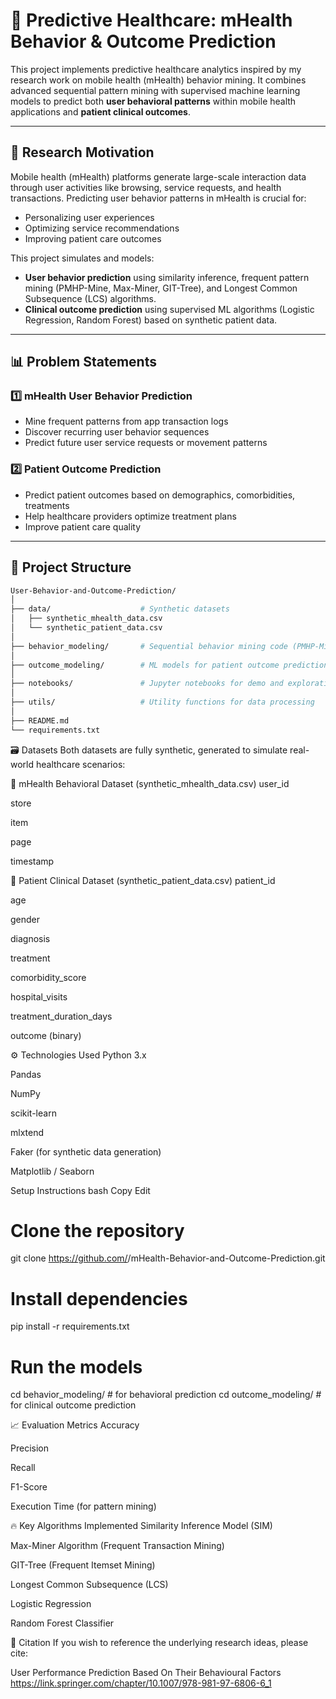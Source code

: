 # 🧠 Predictive Healthcare: mHealth Behavior & Outcome Prediction

This project implements predictive healthcare analytics inspired by my research work on mobile health (mHealth) behavior mining. It combines advanced sequential pattern mining with supervised machine learning models to predict both **user behavioral patterns** within mobile health applications and **patient clinical outcomes**.

---

## 🔬 Research Motivation

Mobile health (mHealth) platforms generate large-scale interaction data through user activities like browsing, service requests, and health transactions. Predicting user behavior patterns in mHealth is crucial for:

- Personalizing user experiences
- Optimizing service recommendations
- Improving patient care outcomes

This project simulates and models:

- **User behavior prediction** using similarity inference, frequent pattern mining (PMHP-Mine, Max-Miner, GIT-Tree), and Longest Common Subsequence (LCS) algorithms.
- **Clinical outcome prediction** using supervised ML algorithms (Logistic Regression, Random Forest) based on synthetic patient data.

---

## 📊 Problem Statements

### 1️⃣ mHealth User Behavior Prediction

- Mine frequent patterns from app transaction logs
- Discover recurring user behavior sequences
- Predict future user service requests or movement patterns

### 2️⃣ Patient Outcome Prediction

- Predict patient outcomes based on demographics, comorbidities, treatments
- Help healthcare providers optimize treatment plans
- Improve patient care quality

---

## 📁 Project Structure

```bash
User-Behavior-and-Outcome-Prediction/
│
├── data/                    # Synthetic datasets
│   ├── synthetic_mhealth_data.csv
│   └── synthetic_patient_data.csv
│
├── behavior_modeling/       # Sequential behavior mining code (PMHP-Mine, SIM, Max-Miner, GIT-Tree, LCS)
│
├── outcome_modeling/        # ML models for patient outcome prediction
│
├── notebooks/               # Jupyter notebooks for demo and exploration
│
├── utils/                   # Utility functions for data processing
│
├── README.md
└── requirements.txt

```
🗃 Datasets
Both datasets are fully synthetic, generated to simulate real-world healthcare scenarios:

🔹 mHealth Behavioral Dataset (synthetic_mhealth_data.csv)
user_id

store

item

page

timestamp

🔹 Patient Clinical Dataset (synthetic_patient_data.csv)
patient_id

age

gender

diagnosis

treatment

comorbidity_score

hospital_visits

treatment_duration_days

outcome (binary)

⚙️ Technologies Used
Python 3.x

Pandas

NumPy

scikit-learn

mlxtend

Faker (for synthetic data generation)

Matplotlib / Seaborn


Setup Instructions
bash
Copy
Edit
# Clone the repository
git clone https://github.com/<your-username>/mHealth-Behavior-and-Outcome-Prediction.git

# Install dependencies
pip install -r requirements.txt

# Run the models
cd behavior_modeling/      # for behavioral prediction
cd outcome_modeling/       # for clinical outcome prediction

📈 Evaluation Metrics
Accuracy

Precision

Recall

F1-Score

Execution Time (for pattern mining)

🔥 Key Algorithms Implemented
Similarity Inference Model (SIM)

Max-Miner Algorithm (Frequent Transaction Mining)

GIT-Tree (Frequent Itemset Mining)

Longest Common Subsequence (LCS)

Logistic Regression

Random Forest Classifier

📌 Citation
If you wish to reference the underlying research ideas, please cite:

User Performance Prediction Based On Their Behavioural Factors
https://link.springer.com/chapter/10.1007/978-981-97-6806-6_1
